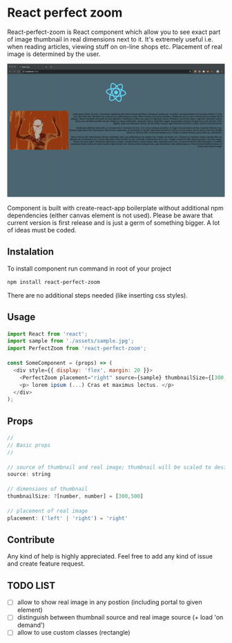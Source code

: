 # React perfect zoom

React-perfect-zoom is React component which allow you to see exact part of image thumbnail in real dimensions next to it. It's extremely useful i.e. when reading articles, viewing stuff on on-line shops etc. Placement of real image is determined by the user.

![Alt Demo](https://raw.githubusercontent.com/jedluk/random/master/react-perfect-zoom/perfect_zoom_demo.gif)

Component is built with create-react-app boilerplate without additional npm dependencies (either canvas element is not used). Please be aware that current version is first release and is just a germ of something bigger. A lot of ideas must be coded.

## Instalation

To install component run command in root of your project

```bash
npm install react-perfect-zoom
```

There are no additional steps needed (like inserting css styles).

## Usage

```js
import React from 'react';
import sample from './assets/sample.jpg';
import PerfectZoom from 'react-perfect-zoom';

const SomeComponent = (props) => (
  <div style={{ display: 'flex', margin: 20 }}>
    <PerfectZoom placement="right" source={sample} thumbnailSize={[300, 500]} />
    <p> lorem ipsum (...) Cras et maximus lectus. </p>
  </div>
);
```

## Props

```js
//
// Basic props
//

// source of thumbnail and real image; thumbnail will be scaled to desired size, real image show
source: string

// dimensions of thumbnail
thumbnailSize: ?[number, number] = [300,500]

// placement of real image
placement: ('left' | 'right') = 'right'
```

## Contribute

Any kind of help is highly appreciated. Feel free to add any kind of issue and create feature request.

## TODO LIST

- [ ] allow to show real image in any postion (including portal to given element)
- [ ] distinguish between thumbnail source and real image source (+ load 'on demand')
- [ ] allow to use custom classes (rectangle)
